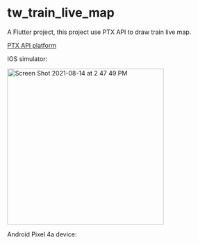 # tw_train_live_map

A Flutter project, this project use PTX API to draw train live map.

[PTX API platform](https://ptx.transportdata.tw/PTX/Management/AccountLogin)

IOS simulator:

<img width="360" alt="Screen Shot 2021-08-14 at 2 47 49 PM" src="https://user-images.githubusercontent.com/64124476/129437808-004bd6ec-6754-415f-832c-6b006ec4c6de.png">

Android Pixel 4a device:



